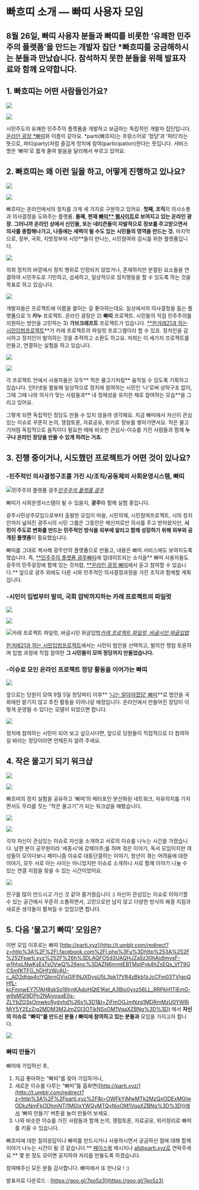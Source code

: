 
# 빠흐띠 소개 — 빠띠 사용자 모임

## 8월 26일, 빠띠 사용자 분들과 빠띠를 비롯한 ‘유쾌한 민주주의 플랫폼’을 만드는 개발자 집단 *빠흐띠를 궁금해하시는 분들과 만났습니다. 참석하지 못한 분들을 위해 발표자료와 함께 요약합니다.

## 1. 빠흐띠는 어떤 사람들인가요?

![](/assets/images/작은-물고기-빠띠/1*o9G3U5H8RMSoMbJL_iyLbA.jpeg)

![](/assets/images/작은-물고기-빠띠/1*P0-nU6rnpoe4P3DaiqqaLQ.jpeg)

시민주도의 유쾌한 민주주의 플랫폼을 개발하고 보급하는 독립적인 개발자 집단입니다. [온라인 광장 *빠띠](http://t.umblr.com/redirect?z=http%3A%2F%2Fparti.xyz&t=MjM0MTRiYjM2ZTYyYTQ3M2FjYTI3ZjBhNWZhYWFiZGE3Mjg3ZGUxNSxOM1VqaXZBNg%3D%3D)와 이름이 같아요. 
*parti(빠흐띠)는 프랑스어로 ‘정당’과 ‘파티’라는 뜻으로, 파티(party)처럼 즐겁게 정치에 참여(participation)한다는 뜻입니다. 서비스 명은 ‘빠띠’로 짧게 줄여 발음을 달리해서 부르고 있어요.

## 2. 빠흐띠는 왜 이런 일을 하고, 어떻게 진행하고 있나요?

![](/assets/images/작은-물고기-빠띠/1*NeDjTu_qeI3WnonOb4UpHA.jpeg)

![](/assets/images/작은-물고기-빠띠/1*kGKy07-3hbf69mDfy4KY3g.jpeg)

빠흐띠는 온라인에서의 정치를 크게 세 가지로 구분하고 있어요. **첫째, 조직**의 의사소통과 의사결정을 도와주는 플랫폼. **둘째, 현재 [빠띠** 웹사이트](http://t.umblr.com/redirect?z=http%3A%2F%2Fparti.xyz%2F&t=OWFkYjMwMTk2MzQxODExMGIwODkzNmFkODhmNTI1MGIxYWQyMTQyNixOM1VqaXZBNg%3D%3D)로 보여지고 있는 **온라인 광장**. 그러니까 온라인 상에서 신인들, 또는 네티즌들이 자발적으로 정보를 주고받으면서 의사를 종합해나가고, 나중에는 세력이 될 수도 있는 시민들의 영역을 만드는 것.** 마지막으로, 정부, 국회, 지방정부와 시민**들이 만나는, 시민참여와 감시를 위한 플랫폼입니다.

![](/assets/images/작은-물고기-빠띠/1*jfb2RN1uasb6pDWZrZj24A.jpeg)

의회 정치의 바깥에서 정치 행위로 인정되지 않았거나, 존재하지만 분절된 요소들을 연결하여 시민주도로 기민하고, 섬세하고, 일상적으로 정치행동을 할 수 있도록 하는 것을 목표로 하고 있습니다.

![](/assets/images/작은-물고기-빠띠/1*_i0u7zE0kraE_0CiylnsXQ.jpeg)

개발자들은 프로젝트에 이름을 붙이는 걸 좋아하는데요. 일상에서의 의사결정을 돕는 플랫폼으로 1) **카누** 프로젝트. 온라인 광장은 2) **빠띠** 프로젝트. 시민들의 직접 민주주의를 지원하는 방안을 고민하는 3) **가브크래프트** 프로젝트가 있습니다. [**한겨레21과 하는 시민입법프로젝트](http://t.umblr.com/redirect?z=http%3A%2F%2Fup.parti.xyz&t=ZjBlOGNjZjUxZTczNTNhZDU2NjUzOGMwNzY2Y2RjNmE1NmU0ZjEyYSxOM1VqaXZBNg%3D%3D)**가 카레 프로젝트의 파일럿 프로그램이라 할 수 있죠. 정치인을 감시하고 정치인이 발의하는 것을 추적하고 소환도 하고요. 저희는 이 세가지 프로젝트를 만들고, 연결하는 실험을 하고 있습니다.

![](/assets/images/작은-물고기-빠띠/1*pL8uv-LVLorbP3DWPRJ0mQ.jpeg)

![](/assets/images/작은-물고기-빠띠/1*Vkbflzkea8X0KD-Wn0wTFw.jpeg)

각 프로젝트 안에서 사용자들은 모두** 작은 물고기처럼** 움직일 수 있도록 기획하고 있습니다. 인터넷을 활용해 일상적으로 정치에 참여하는 시민인 ‘나’로써 상하구조 없이, 그때 그때 나와 의사가 맞는 사람들과** 내 정체성을 유지한 채로 참여하는 모습**을 그리고 있어요.

그렇게 되면 독립적인 정당도 만들 수 있지 않을까 생각해요. 지금 빠띠에서 자신이 관심있는 이슈로 꾸준히 논의, 쟁점토론, 자료공유, 위키로 정보를 쌓아가면서요. 작은 물고기처럼 독립적으로 움직이다 필요한 때에 비슷한 관심사-이슈를 가진 사람들과 함께 **누구나 온라인 정당을 만들 수 있게 하려는 거죠.**

## 3. 진행 중이거나, 시도했던 프로젝트가 어떤 것이 있나요?

### **-민주적인 의사결정구조를 가진 시/조직/공동체의 사회운영시스템, 빠띠**

![[민주주의 플랫폼 광주](http://gwangju.parti.xyz/)](/assets/images/작은-물고기-빠띠/1*FDRlLjiox9lKR7SjVjCeOg.jpeg)*[민주주의 플랫폼 광주](http://gwangju.parti.xyz/)*

빠띠가 사회운영시스템이 될 수 있을지, **광주**와 함께 실험 중입니다.

광주시민상주모임으로부터 출발한 모임이 마을, 시민의제, 시민참여프로젝트, 시의 정치인까지 넓혀진 광주시의 시민 그룹은 그동안은 메신저로만 의사를 주고 받아왔지만, **시민이 주도로 변화를 만드는 민주적인 방식을 외부에 알리고 함께 성장하기 위해 외부와 공개된 플랫폼**이 필요했습니다.

빠띠를 그대로 복사해 광주만의 플랫폼으로 만들고, 내용은 빠띠 서비스에도 보여지도록 했습니다. 즉, [**민주주의 플랫폼 광주빠띠](http://t.umblr.com/redirect?z=http%3A%2F%2Fgwangju.parti.xyz&t=ODE3NjY4NTU0ZTAzNGU0ZTY1YzY2MGMwNDBiYzJiNTk4YzJjMmVkNixOM1VqaXZBNg%3D%3D)에 업데이트되는 소식을** 빠띠 사용자들도 광주의 민주광장에 함께 있는 것처럼, [**온라인 광장 빠띠](http://t.umblr.com/redirect?z=http%3A%2F%2Fparti.xyz&t=MjM0MTRiYjM2ZTYyYTQ3M2FjYTI3ZjBhNWZhYWFiZGE3Mjg3ZGUxNSxOM1VqaXZBNg%3D%3D)에서 듣고 참여할 수 있습니다.** 앞으로 광주 외에도 다른 시와 민주적인 의사결정과정을 가진 조직과 함께할 계획입니다.

### **-시민이 입법부터 발의, 국회 압박까지하는 카레 프로젝트의 파일럿**

![](/assets/images/작은-물고기-빠띠/1*zDY89MAYIIVrptJMJ046CA.jpeg)

![](/assets/images/작은-물고기-빠띠/1*oyRB0zAxs6WDyFAALPeyLw.jpeg)

![[카레 프로젝트 파일럿, 바글시민 와글입법](http://up.parti.xyz/)](/assets/images/작은-물고기-빠띠/1*QqFctgOjUCVoU_IhKnZPzQ.jpeg)*[카레 프로젝트 파일럿, 바글시민 와글입법](http://up.parti.xyz/)*

[한겨레21과 하는 시민입법프로젝트](https://www.tumblr.com/new/up.parti.xyz)에서는 시민이 법안을 선택하고, 발의안 쟁점 토론하며 입법 과정에 직접 참여한 **그 시민들이 모여 정당까지 만들었습니다.**

### -**이슈로 모인 온라인 프로젝트 정당 활동을 이어가는 빠띠**

![](/assets/images/작은-물고기-빠띠/1*CFUVPT6Vyed4A9L49EmZ2A.jpeg)

앞으로는 당원이 모여 9월 5일 창당파티 이후** [‘나는 알아야겠당’ 빠띠](http://t.umblr.com/redirect?z=http%3A%2F%2Fdo.parti.xyz&t=YTk2Y2I0ZTgzZjlmNTZhNGNmNjBkZmYzN2MwNDdjMGIzODBjNzE2YSxOM1VqaXZBNg%3D%3D)**로 법안을 국회에만 맡기지 않고 추진 활동을 이어나갈 예정입니다. 온라인에서 만들어진 정당이 이렇게 운영될 수 있다는 모델이 되었으면 합니다.

![](/assets/images/작은-물고기-빠띠/1*6vK-WpsR7h-LiwzGA49cBA.jpeg)

정치에 참여하는 시민이 되어 보고 싶으시다면, 앞으로 당원들이 직접적으로 더 참여하길 바라는 정당이라면 언제든지 알려 주세요.

## 4. 작은 물고기 되기 워크샵

![](/assets/images/작은-물고기-빠띠/1*FFDl9QJenGpj9gD_sz2SxQ.jpeg)

![](/assets/images/작은-물고기-빠띠/1*t7BMI_m_yno5qAxMNz0Fmw.jpeg)

빠흐띠의 정치 실험을 공유하고 ‘빠띠’의 메타포인 분산화된 네트워크, 자유의지를 가지면서도 무리를 짓는 “작은 물고기”가 되는 워크샵을 해봤습니다.

![](/assets/images/작은-물고기-빠띠/1*itbFSroMLlmyHpy2xdiOOw.jpeg)

![](/assets/images/작은-물고기-빠띠/1*0_m2rb5kuBzBlwlurq7Y6Q.jpeg)

각자 자신이 관심있는 이슈로 자신을 소개하고 서로의 이슈를 나누는 시간을 가졌습니다. 남편 분이 공무원이라 ‘세종시’에 강제이주;를 하며 겪은 이야기, 독서 모임이지만 여성들이 모이다보니 페미니즘 이슈로 대동단결하는 이야기, 청년이 겪는 어려움에 대한 이야기, 모두 서로 아는 사이는 아니었지만 이슈로 소개하니 서로 함께 이야기 나눌 수 있는 연결 지점을 찾을 수 있는 시간이었어요.

![](/assets/images/작은-물고기-빠띠/1*C9dsUTahu_kIn--9riv8dA.jpeg)

친구를 많이 만드시고 가신 것 같아 즐거웠습니다 :) 자신이 관심있는 이슈로 이야기할 수 있는 공간에서 꾸준히 소통하면서, 고민으로만 남지 않고 다양한 방식의 해결 지점과 새로운 생각들이 펼쳐질 수 있었으면 합니다.

## 5. 다음 ‘물고기 빠띠’ 모임은?

이번 모임 이후로는 빠띠 [http://parti.xyz](http://t.umblr.com/redirect?z=http%3A%2F%2Fl.facebook.com%2Fl.php%3Fu%3Dhttp%253A%252F%252Fparti.xyz%252F%26h%3DLAQFO5d3UAQHJZa5z30hAidImvsF-w1hhsLNwKsEsTsOVwQ%26enc%3DAZN6mmtEBTMstPvk4hZsEQs_VfT9GCSmfKTFG_hDHfzWcAU-c_AD2dtgp4clYQbrnGVisGlFINJXDysU5L3pk17VR4zBkb1zJcCFm03TVIgoQHfL-kcFmnwEY7I7AH8skSo19jrnKAdoHQtE1Kel_A3BIo0yxz56LL_RRPkH1TiEmG-w9sMQI9DPn2NAiyosqE0s-ZLYbZO3sOmwkcRydvhd%26s%3D1&t=ZjFmOGJmNzg1MDRmMzU0YWRjMjY5Y2EzZjg2MDM3M2JmZGI3OTlkNSxOM1VqaXZBNg%3D%3D) 에서 **자신의 이슈로 “빠띠”를 만드신 분들 / 빠띠에 참여하고 있는 분들과** 모임을 가지고자 합니다.

![](/assets/images/작은-물고기-빠띠/1*rrH6NbcSAaAP-dOWKz7SLw.png)

### 빠띠 만들기

빠띠에 가입하신 후, 
1) 지금 좋아하는 “빠띠”를 찾아 가입하거나, 
2) 새로운 이슈를 다루는 “빠띠”를 홈화면([http://parti.xyz/](http://t.umblr.com/redirect?z=http%3A%2F%2Fparti.xyz%2F&t=OWFkYjMwMTk2MzQxODExMGIwODkzNmFkODhmNTI1MGIxYWQyMTQyNixOM1VqaXZBNg%3D%3D))에서 ‘빠띠 만들기’ 버튼을 눌러 만들어 보세요. 
3) 나와 비슷한 이슈를 가진 사람들과 함께 논의, 쟁점토론, 자료공유, 위키정리로 빠띠를 키울 수 있습니다.

빠흐띠에 대한 질의응답이나 빠띠를 만드시거나 사용하시면서 궁금하신 점에 대해 함께 이야기 나누는 시간이 될 것 같습니다.** [페이스북](https://www.facebook.com/parti.xyz) 메시지나 all@parti.xyz로 연락주세요.** 몇 분 정도 모이면 공지하여 자리를 만들도록 하겠습니다.

참여해주신 모든 분들 감사합니다. 빠띠에서 또 만나요 ! :)

발표자료 다운로드 : [https://goo.gl/7po5z3](https://goo.gl/7po5z3)